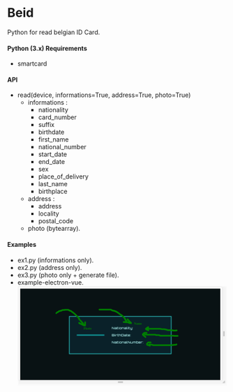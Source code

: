 # Beid
Python for read belgian ID Card.

#### Python (3.x) Requirements
  * smartcard
  
#### API
  * read(device, informations=True, address=True, photo=True)
    * informations :
      * nationality
      * card_number
      * suffix
      * birthdate
      * first_name
      * national_number
      * start_date
      * end_date
      * sex
      * place_of_delivery
      * last_name
      * birthplace
    * address :
      * address
      * locality
      * postal_code
    * photo (bytearray).

#### Examples
  * ex1.py (informations only).
  * ex2.py (address only).
  * ex3.py (photo only + generate file).
  * example-electron-vue.
    ![alt](https://github.com/cruizsan/beid/raw/main/image.png)
